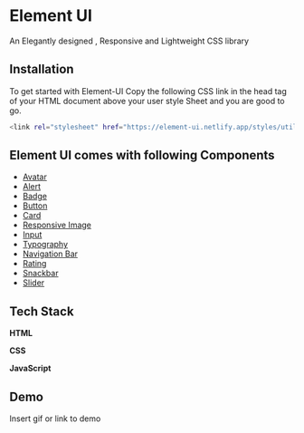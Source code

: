 
# Element UI

An Elegantly designed , Responsive and Lightweight CSS library


## Installation

To get started with Element-UI Copy the following CSS link in the head tag of your HTML document above your user style Sheet and you are good to go.



```bash
<link rel="stylesheet" href="https://element-ui.netlify.app/styles/utility.css">

```
  
## Element UI comes with following Components

- [Avatar](https://element-ui.netlify.app/doc-site/documentaion.html#avatar)
- [Alert](https://element-ui.netlify.app/doc-site/documentaion.html#alert)
- [Badge](https://element-ui.netlify.app/doc-site/documentaion.html#badge)
- [Button](https://element-ui.netlify.app/doc-site/documentaion.html#button)
- [Card](https://element-ui.netlify.app/doc-site/documentaion.html#card)
- [Responsive Image](https://element-ui.netlify.app/doc-site/documentaion.html#images)
- [Input](https://element-ui.netlify.app/doc-site/documentaion.html#input)
- [Typography](https://element-ui.netlify.app/doc-site/documentaion.html#text)
- [Navigation Bar](https://element-ui.netlify.app/doc-site/documentaion.html#navbar)
- [Rating](https://element-ui.netlify.app/doc-site/documentaion.html#rating)
- [Snackbar](https://element-ui.netlify.app/doc-site/documentaion.html#snackbar)
- [Slider](https://element-ui.netlify.app/doc-site/documentaion.html#slider)

## Tech Stack

**HTML**

**CSS** 

**JavaScript** 


## Demo

Insert gif or link to demo

